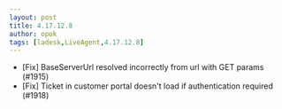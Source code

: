 ```yaml
---
layout: post
title: 4.17.12.8
author: opok
tags: [ladesk,LiveAgent,4.17.12.8]
---
```


- [Fix] BaseServerUrl resolved incorrectly from url with GET params (#1915)
- [Fix] Ticket in customer portal doesn't load if authentication required (#1918)
